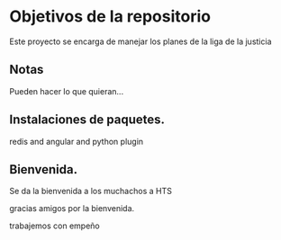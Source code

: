 # Objetivos de la repositorio

Este proyecto se encarga de manejar los planes de la liga de la justicia


## Notas
Pueden hacer lo que quieran...

## Instalaciones de paquetes.

redis and angular and python plugin

## Bienvenida.

Se da la bienvenida a los muchachos a HTS

gracias amigos por la bienvenida.

trabajemos con empeño 

